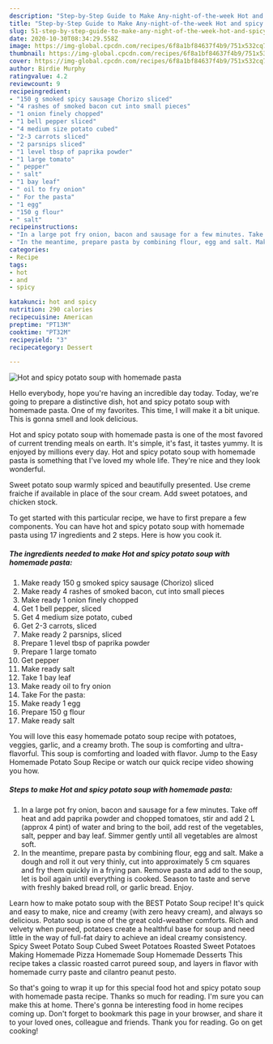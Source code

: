 ```yaml
---
description: "Step-by-Step Guide to Make Any-night-of-the-week Hot and spicy potato soup with homemade pasta"
title: "Step-by-Step Guide to Make Any-night-of-the-week Hot and spicy potato soup with homemade pasta"
slug: 51-step-by-step-guide-to-make-any-night-of-the-week-hot-and-spicy-potato-soup-with-homemade-pasta
date: 2020-10-30T08:34:29.558Z
image: https://img-global.cpcdn.com/recipes/6f8a1bf84637f4b9/751x532cq70/hot-and-spicy-potato-soup-with-homemade-pasta-recipe-main-photo.jpg
thumbnail: https://img-global.cpcdn.com/recipes/6f8a1bf84637f4b9/751x532cq70/hot-and-spicy-potato-soup-with-homemade-pasta-recipe-main-photo.jpg
cover: https://img-global.cpcdn.com/recipes/6f8a1bf84637f4b9/751x532cq70/hot-and-spicy-potato-soup-with-homemade-pasta-recipe-main-photo.jpg
author: Birdie Murphy
ratingvalue: 4.2
reviewcount: 9
recipeingredient:
- "150 g smoked spicy sausage Chorizo sliced"
- "4 rashes of smoked bacon cut into small pieces"
- "1 onion finely chopped"
- "1 bell pepper sliced"
- "4 medium size potato cubed"
- "2-3 carrots sliced"
- "2 parsnips sliced"
- "1 level tbsp of paprika powder"
- "1 large tomato"
- " pepper"
- " salt"
- "1 bay leaf"
- " oil to fry onion"
- " For the pasta"
- "1 egg"
- "150 g flour"
- " salt"
recipeinstructions:
- "In a large pot fry onion, bacon and sausage for a few minutes. Take off heat and add paprika powder and chopped tomatoes, stir and add 2 L (approx 4 pint) of water and bring to the boil, add rest of the vegetables, salt, pepper and bay leaf. Simmer gently until all vegetables are almost soft."
- "In the meantime, prepare pasta by combining flour, egg and salt. Make a dough and roll it out very thinly, cut into approximately 5 cm squares and fry them quickly in a frying pan. Remove pasta and add to the soup, let is boil again until everything is cooked. Season to taste and serve with freshly baked bread roll, or garlic bread. Enjoy."
categories:
- Recipe
tags:
- hot
- and
- spicy

katakunci: hot and spicy 
nutrition: 290 calories
recipecuisine: American
preptime: "PT13M"
cooktime: "PT32M"
recipeyield: "3"
recipecategory: Dessert

---
```



![Hot and spicy potato soup with homemade pasta](https://img-global.cpcdn.com/recipes/6f8a1bf84637f4b9/751x532cq70/hot-and-spicy-potato-soup-with-homemade-pasta-recipe-main-photo.jpg)

Hello everybody, hope you're having an incredible day today. Today, we're going to prepare a distinctive dish, hot and spicy potato soup with homemade pasta. One of my favorites. This time, I will make it a bit unique. This is gonna smell and look delicious.

Hot and spicy potato soup with homemade pasta is one of the most favored of current trending meals on earth. It's simple, it's fast, it tastes yummy. It is enjoyed by millions every day. Hot and spicy potato soup with homemade pasta is something that I've loved my whole life. They're nice and they look wonderful.

Sweet potato soup warmly spiced and beautifully presented. Use creme fraiche if available in place of the sour cream. Add sweet potatoes, and chicken stock.


To get started with this particular recipe, we have to first prepare a few components. You can have hot and spicy potato soup with homemade pasta using 17 ingredients and 2 steps. Here is how you cook it.

<!--inarticleads1-->

##### The ingredients needed to make Hot and spicy potato soup with homemade pasta:

1. Make ready 150 g smoked spicy sausage (Chorizo) sliced
1. Make ready 4 rashes of smoked bacon, cut into small pieces
1. Make ready 1 onion finely chopped
1. Get 1 bell pepper, sliced
1. Get 4 medium size potato, cubed
1. Get 2-3 carrots, sliced
1. Make ready 2 parsnips, sliced
1. Prepare 1 level tbsp of paprika powder
1. Prepare 1 large tomato
1. Get  pepper
1. Make ready  salt
1. Take 1 bay leaf
1. Make ready  oil to fry onion
1. Take  For the pasta:
1. Make ready 1 egg
1. Prepare 150 g flour
1. Make ready  salt


You will love this easy homemade potato soup recipe with potatoes, veggies, garlic, and a creamy broth. The soup is comforting and ultra-flavorful. This soup is comforting and loaded with flavor. Jump to the Easy Homemade Potato Soup Recipe or watch our quick recipe video showing you how. 

<!--inarticleads2-->

##### Steps to make Hot and spicy potato soup with homemade pasta:

1. In a large pot fry onion, bacon and sausage for a few minutes. Take off heat and add paprika powder and chopped tomatoes, stir and add 2 L (approx 4 pint) of water and bring to the boil, add rest of the vegetables, salt, pepper and bay leaf. Simmer gently until all vegetables are almost soft.
1. In the meantime, prepare pasta by combining flour, egg and salt. Make a dough and roll it out very thinly, cut into approximately 5 cm squares and fry them quickly in a frying pan. Remove pasta and add to the soup, let is boil again until everything is cooked. Season to taste and serve with freshly baked bread roll, or garlic bread. Enjoy.


Learn how to make potato soup with the BEST Potato Soup recipe! It&#39;s quick and easy to make, nice and creamy (with zero heavy cream), and always so delicious. Potato soup is one of the great cold-weather comforts. Rich and velvety when pureed, potatoes create a healthful base for soup and need little in the way of full-fat dairy to achieve an ideal creamy consistency. Spicy Sweet Potato Soup Cubed Sweet Potatoes Roasted Sweet Potatoes Making Homemade Pizza Homemade Soup Homemade Desserts This recipe takes a classic roasted carrot pureed soup, and layers in flavor with homemade curry paste and cilantro peanut pesto. 

So that's going to wrap it up for this special food hot and spicy potato soup with homemade pasta recipe. Thanks so much for reading. I'm sure you can make this at home. There's gonna be interesting food in home recipes coming up. Don't forget to bookmark this page in your browser, and share it to your loved ones, colleague and friends. Thank you for reading. Go on get cooking!
